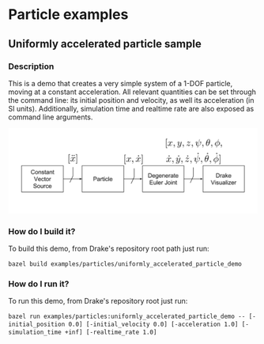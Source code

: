 # Particle examples

## Uniformly accelerated particle sample

### Description

This is a demo that creates a very simple system of a 1-DOF particle, moving at a constant acceleration.  All relevant quantities can be set through the command line: its initial position and velocity, as well its acceleration (in SI units). Additionally, simulation time and realtime rate are also exposed as command line arguments.

![demo diagram](docs/uniformly_accelerated_particle_diagram.png)

### How do I build it?

To build this demo, from Drake's repository root path just run:

```
bazel build examples/particles/uniformly_accelerated_particle_demo
```

### How do I run it?

To run this demo, from Drake's repository root just run:

```
bazel run examples/particles:uniformly_accelerated_particle_demo -- [-initial_position 0.0] [-initial_velocity 0.0] [-acceleration 1.0] [-simulation_time +inf] [-realtime_rate 1.0]
```
